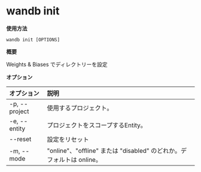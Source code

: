 
# wandb init

**使用方法**

`wandb init [OPTIONS]`

**概要**

Weights & Biases でディレクトリーを設定

**オプション**

| **オプション** | **説明** |
| :--- | :--- |
| -p, --project | 使用するプロジェクト。 |
| -e, --entity | プロジェクトをスコープするEntity。 |
| --reset | 設定をリセット |
| -m, --mode | "online"、"offline" または "disabled" のどれか。デフォルトは online。 |